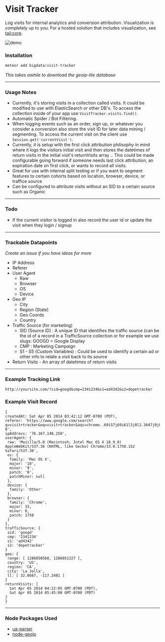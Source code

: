 Visit Tracker
===================

Log visits for internal analytics and conversion attribution. Visualization is completely up to you. For a hosted solution that includes visualization, see [tail:core](https://atmospherejs.com/tail/core).

![demo](http://cl.ly/image/2e24321B2O2U/Screenshot%202014-04-06%2015.41.31.png)

### Installation
```bash
meteor add bigdata:visit-tracker
```
*This takes awhile to download the geoip-lite database*

___

### Usage Notes
* Currently, it's storing visits in a collection called visits. It could be modified to use with ElasticSearch or other DB's. To access the collection inside of your app use `VisitTracker.visits.find()`.
* Automatic Spider / Bot Filtering.
* When logging events such as an order, sign up, or whatever you consider a conversion also store the visit ID for later data mining / segmenting. To access the current visit on the client use `Session.get('currentVisit')`.
* Currently, it is setup with the first click attribution philisophy in mind where it logs the visitors initial visit and then stores the datetimes of return visits in the initial visit's returnVisits array .. This could be made configurable going forward if someone needs last click attribution, an expiration date on first click, or wants to record all visits.
* Great for use with internal split testing or if you want to segment features to certain cohorts based on location, browser, device, or traffice source
* Can be configured to attribute visits without an SID to a certain source such as Organic

___

### Todo
* If the current visitor is logged in also record the user id or update the visit when they login / signup

___

### Trackable Datapoints
*Create an issue if you have ideas for more*
* IP Address
* Referer
* User Agent
  * Raw
  * Browser
  * OS
  * Device
* Geo IP
  * City
  * Region (State)
  * Geo Coords
  * Country
* Traffic Source (for marketing)
  * SID (Source ID) : A unique ID that identifies the traffic source (can be the id of a record in a TrafficSource collection or for example we use slugs: GOOGD = Google Display
  * CMP : Marketing Campaign
  * S1 - S5 (Custom Variables) : Could be used to identify a certain ad or other info to relate a visit back to its source
* Return Visits - An array of datetimes of return visits

___

### Example Tracking Link
`http://yoursite.com/?sid=googd&cmp=2341234&s1=ad4342&s2=dopetracker`


### Example Visit Record
```
{
createdAt: Sat Apr 05 2014 03:42:12 GMT-0700 (PDT),
referer: 'https://www.google.com/search?q=visit+tracker&oq=visit+tracker&aqs=chrome..69i57j69i61l3j0l2.3647j0j8&sourceid=chrome&espv=210&es_sm=119&ie=UTF-8',
ipAddress: '76.167.148.250',
userAgent: {
 raw: 'Mozilla/5.0 (Macintosh; Intel Mac OS X 10_9_0) AppleWebKit/537.36 (KHTML, like Gecko) Chrome/33.0.1750.152 Safari/537.36',
 os: {
  family: 'Mac OS X',
  major: '10',
  minor: '9',
  patch: '0',
  patchMinor: null
 },
 device: {
  family: 'Other'
 },
 browser: {
  family: 'Chrome',
  major: 33,
  minor: 0,
  patch: 1750
 }
},
trafficSource: {
 sid: 'googd'
 cmp: '2341234'
 s1: 'ad4342'
 s2: 'dopetracker'
}
geo: {
 range: [ 1286050560, 1286051327 ],
 country: 'US',
 region: 'CA',
 city: 'La Jolla',
 ll: [ 32.8667, -117.2481 ]
}
returnVisits: [
  Sat Apr 05 2014 04:22:05 GMT-0700 (PDT),
  Sat Apr 05 2014 05:45:00 GMT-0700 (PDT)
]
}

```
___

### Node Packages Used
* [ua-parser](https://github.com/tobie/ua-parser)
* [node-geoip](https://github.com/bluesmoon/node-geoip)
